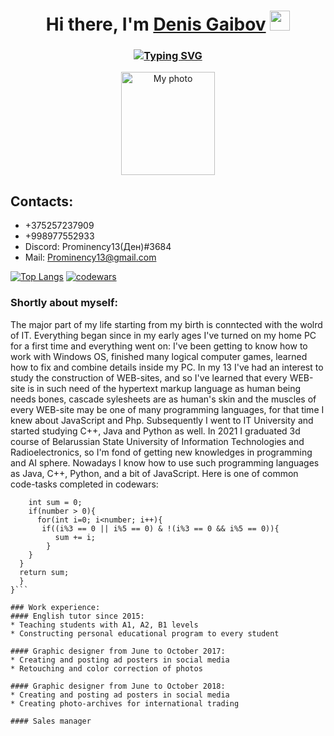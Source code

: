<h1 align="center">Hi there, I'm <a href="https://daniilshat.ru/" target="_blank">Denis Gaibov</a> 
<img src="https://github.com/blackcater/blackcater/raw/main/images/Hi.gif" height="32"/></h1>
<h3 align="center"><a href="https://git.io/typing-svg"><img src="https://readme-typing-svg.herokuapp.com?font=Fira+Code&pause=1000&width=435&lines=Artificial+Intelligence+student" alt="Typing SVG" /></a></h3>
<p align="center"><img href="rsschool-cv\images\myimage.JPG" alt="My photo" width=150px height= 165px></p>

## Contacts:  
* +375257237909  
* +998977552933
* Discord: Prominency13(Ден)#3684
* Mail: <Prominency13@gmail.com>

[![Top Langs](https://github-readme-stats.vercel.app/api/top-langs/?username=anuraghazra&layout=compact)](https://github.com/anuraghazra/github-readme-stats)
[![codewars](https://www.codewars.com/users/username/badges/large)](https://www.codewars.com/users/Prominency13)  

### Shortly about myself:
The major part of my life starting from my birth is conntected with the wolrd of IT. Everything began since in my early ages I've turned on my home PC for a first time and everything went on: I've been getting to know how to work with Windows OS, finished many logical computer games, learned how to fix and combine details inside my PC. In my 13 I've had an interest to study the construction of WEB-sites, and so I've learned that every WEB-site is in such need of the hypertext markup language as human being needs bones, cascade sylesheets are as human's skin and the muscles of every WEB-site may be one of many programming languages, for that time I knew about JavaScript and Php. Subsequently I went to IT University and started studying C++, Java and Python as well. In 2021 I graduated 3d course of Belarussian State University of Information Technologies and Radioelectronics, so I'm fond of getting new knowledges in programming and AI sphere. Nowadays I know how to use such programming languages as Java, C++, Python, and a bit of JavaScript.
Here is one of common code-tasks completed in codewars: 
```n(int number) {
    int sum = 0;
    if(number > 0){
      for(int i=0; i<number; i++){
       if((i%3 == 0 || i%5 == 0) & !(i%3 == 0 && i%5 == 0)){
          sum += i;
        }
    }
  }
  return sum;
  }
}```

### Work experience:
#### English tutor since 2015:
* Teaching students with A1, A2, B1 levels
* Constructing personal educational program to every student

#### Graphic designer from June to October 2017:
* Creating and posting ad posters in social media
* Retouching and color correction of photos

#### Graphic designer from June to October 2018:
* Creating and posting ad posters in social media
* Creating photo-archives for international trading

#### Sales manager
